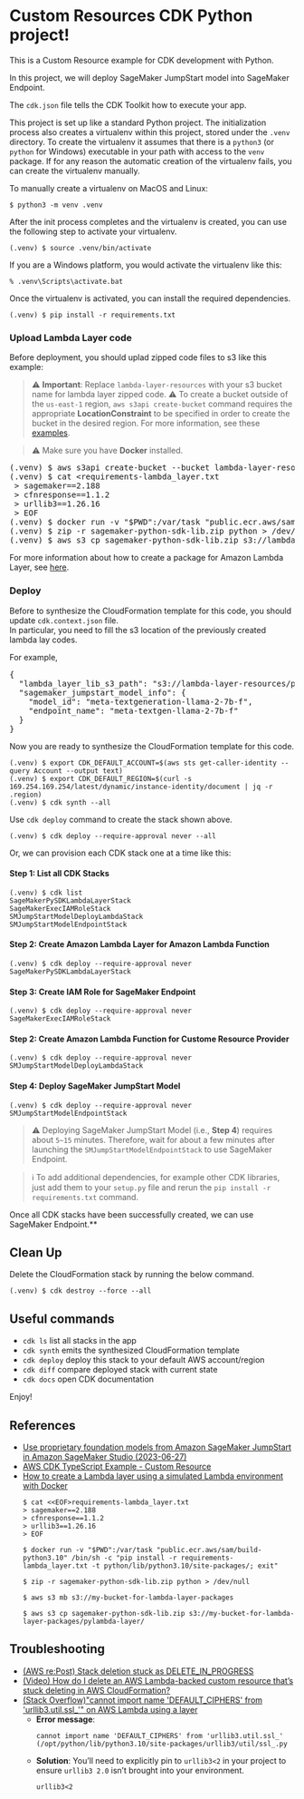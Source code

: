 
# Custom Resources CDK Python project!

This is a Custom Resource example for CDK development with Python.

In this project, we will deploy SageMaker JumpStart model into SageMaker Endpoint.

The `cdk.json` file tells the CDK Toolkit how to execute your app.

This project is set up like a standard Python project.  The initialization
process also creates a virtualenv within this project, stored under the `.venv`
directory.  To create the virtualenv it assumes that there is a `python3`
(or `python` for Windows) executable in your path with access to the `venv`
package. If for any reason the automatic creation of the virtualenv fails,
you can create the virtualenv manually.

To manually create a virtualenv on MacOS and Linux:

```
$ python3 -m venv .venv
```

After the init process completes and the virtualenv is created, you can use the following
step to activate your virtualenv.

```
(.venv) $ source .venv/bin/activate
```

If you are a Windows platform, you would activate the virtualenv like this:

```
% .venv\Scripts\activate.bat
```

Once the virtualenv is activated, you can install the required dependencies.

```
(.venv) $ pip install -r requirements.txt
```

### Upload Lambda Layer code

Before deployment, you should uplad zipped code files to s3 like this example:

> :warning: **Important**: Replace `lambda-layer-resources` with your s3 bucket name for lambda layer zipped code.
> :warning: To create a bucket outside of the `us-east-1` region, `aws s3api create-bucket` command requires the appropriate **LocationConstraint** to be specified in order to create the bucket in the desired region. For more information, see these [examples](https://awscli.amazonaws.com/v2/documentation/api/latest/reference/s3api/create-bucket.html#examples).

> :warning: Make sure you have **Docker** installed.

<pre>
(.venv) $ aws s3api create-bucket --bucket lambda-layer-resources --region <i>us-east-1</i>
(.venv) $ cat <<EOF>requirements-lambda_layer.txt
 > sagemaker==2.188
 > cfnresponse==1.1.2
 > urllib3==1.26.16
 > EOF
(.venv) $ docker run -v "$PWD":/var/task "public.ecr.aws/sam/build-python3.10" /bin/sh -c "pip install -r requirements-lambda_layer.txt -t python/lib/python3.10/site-packages/; exit"
(.venv) $ zip -r sagemaker-python-sdk-lib.zip python > /dev/null
(.venv) $ aws s3 cp sagemaker-python-sdk-lib.zip s3://lambda-layer-resources/pylambda-layer/
</pre>

For more information about how to create a package for Amazon Lambda Layer, see [here](https://aws.amazon.com/premiumsupport/knowledge-center/lambda-layer-simulated-docker/).

### Deploy

Before to synthesize the CloudFormation template for this code, you should update `cdk.context.json` file.<br/>
In particular, you need to fill the s3 location of the previously created lambda lay codes.

For example,
<pre>
{
  "lambda_layer_lib_s3_path": "s3://lambda-layer-resources/pylambda-layer/sagemaker-python-sdk-lib.zip",
  "sagemaker_jumpstart_model_info": {
    "model_id": "meta-textgeneration-llama-2-7b-f",
    "endpoint_name": "meta-textgen-llama-2-7b-f"
  }
}
</pre>

Now you are ready to synthesize the CloudFormation template for this code.

```
(.venv) $ export CDK_DEFAULT_ACCOUNT=$(aws sts get-caller-identity --query Account --output text)
(.venv) $ export CDK_DEFAULT_REGION=$(curl -s 169.254.169.254/latest/dynamic/instance-identity/document | jq -r .region)
(.venv) $ cdk synth --all
```

Use `cdk deploy` command to create the stack shown above.

```
(.venv) $ cdk deploy --require-approval never --all
```

Or, we can provision each CDK stack one at a time like this:

#### Step 1: List all CDK Stacks

```
(.venv) $ cdk list
SageMakerPySDKLambdaLayerStack
SageMakerExecIAMRoleStack
SMJumpStartModelDeployLambdaStack
SMJumpStartModelEndpointStack
```

#### Step 2: Create Amazon Lambda Layer for Amazon Lambda Function

```
(.venv) $ cdk deploy --require-approval never SageMakerPySDKLambdaLayerStack
```

#### Step 3: Create IAM Role for SageMaker Endpoint

```
(.venv) $ cdk deploy --require-approval never SageMakerExecIAMRoleStack
```

#### Step 2: Create Amazon Lambda Function for Custome Resource Provider

```
(.venv) $ cdk deploy --require-approval never SMJumpStartModelDeployLambdaStack
```

#### Step 4: Deploy SageMaker JumpStart Model

```
(.venv) $ cdk deploy --require-approval never SMJumpStartModelEndpointStack
```

> :warning: Deploying SageMaker JumpStart Model (i.e., **Step 4**) requires about `5~15` minutes. Therefore, wait for about a few minutes after launching the `SMJumpStartModelEndpointStack` to use SageMaker Endpoint.

> :information_source: To add additional dependencies, for example other CDK libraries, just add
them to your `setup.py` file and rerun the `pip install -r requirements.txt`
command.

Once all CDK stacks have been successfully created, we can use SageMaker Endpoint.**

## Clean Up

Delete the CloudFormation stack by running the below command.

```
(.venv) $ cdk destroy --force --all
```

## Useful commands

 * `cdk ls`          list all stacks in the app
 * `cdk synth`       emits the synthesized CloudFormation template
 * `cdk deploy`      deploy this stack to your default AWS account/region
 * `cdk diff`        compare deployed stack with current state
 * `cdk docs`        open CDK documentation

Enjoy!

## References

  * [Use proprietary foundation models from Amazon SageMaker JumpStart in Amazon SageMaker Studio (2023-06-27)](https://aws.amazon.com/blogs/machine-learning/use-proprietary-foundation-models-from-amazon-sagemaker-jumpstart-in-amazon-sagemaker-studio/)
  * [AWS CDK TypeScript Example - Custom Resource](https://github.com/aws-samples/aws-cdk-examples/tree/master/typescript/custom-resource)
  * [How to create a Lambda layer using a simulated Lambda environment with Docker](https://aws.amazon.com/premiumsupport/knowledge-center/lambda-layer-simulated-docker/)
    ```
    $ cat <<EOF>requirements-lambda_layer.txt
    > sagemaker==2.188
    > cfnresponse==1.1.2
    > urllib3==1.26.16
    > EOF

    $ docker run -v "$PWD":/var/task "public.ecr.aws/sam/build-python3.10" /bin/sh -c "pip install -r requirements-lambda_layer.txt -t python/lib/python3.10/site-packages/; exit"

    $ zip -r sagemaker-python-sdk-lib.zip python > /dev/null

    $ aws s3 mb s3://my-bucket-for-lambda-layer-packages

    $ aws s3 cp sagemaker-python-sdk-lib.zip s3://my-bucket-for-lambda-layer-packages/pylambda-layer/
    ```

## Troubleshooting

  * [(AWS re:Post) Stack deletion stuck as DELETE_IN_PROGRESS](https://repost.aws/questions/QUoEeYfGTeQHSyJSrIDymAoQ/stack-deletion-stuck-as-delete-in-progress)
  * [(Video) How do I delete an AWS Lambda-backed custom resource that’s stuck deleting in AWS CloudFormation?](https://youtu.be/hlJkMoCxR-I?si=NgaNwr9vH15daUBz)
  * [(Stack Overflow)"cannot import name 'DEFAULT_CIPHERS' from 'urllib3.util.ssl_'" on AWS Lambda using a layer](https://stackoverflow.com/questions/76414514/cannot-import-name-default-ciphers-from-urllib3-util-ssl-on-aws-lambda-us)
    * **Error message**:
      ```
      cannot import name 'DEFAULT_CIPHERS' from 'urllib3.util.ssl_' (/opt/python/lib/python3.10/site-packages/urllib3/util/ssl_.py
      ```
    * **Solution**: You’ll need to explicitly pin to `urllib3<2` in your project to ensure `urllib3 2.0` isn’t brought into your environment.
      ```
      urllib3<2
      ```
